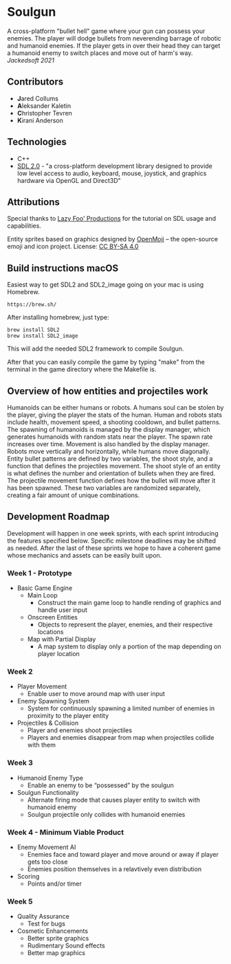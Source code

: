 # Soulgun
A cross-platform "bullet hell" game where your gun can possess your enemies.  The player will dodge bullets from neverending barrage of robotic and humanoid enemies.  If the player gets in over their head they can target a humanoid enemy to switch places and move out of harm's way.
_Jackedsoft 2021_

## Contributors
* **J**ared Collums
* **A**leksander Kaletin
* **C**hristopher Tevren
* **K**irani Anderson

## Technologies
* C++
* [SDL 2.0](https://www.libsdl.org/]) - "a cross-platform development library designed to provide low level access to audio, keyboard, mouse, joystick, and graphics hardware via OpenGL and Direct3D"

## Attributions
Special thanks to [Lazy Foo' Productions](https://lazyfoo.net/tutorials/SDL/) for the tutorial on SDL usage and capabilities.

Entity sprites based on graphics designed by [OpenMoji](https://openmoji.org/) – the open-source emoji and icon project. License: [CC BY-SA 4.0](https://creativecommons.org/licenses/by-sa/4.0/#)

## Build instructions macOS

Easiest way to get SDL2 and SDL2_image going on your mac is using Homebrew. 

	https://brew.sh/
	
After installing homebrew, just type:

	brew install SDL2
	brew install SDL2_image
	
This will add the needed SDL2 framework to compile Soulgun.

After that you can easily compile the game by typing "make" from the terminal in the game directory where the Makefile is.


## Overview of how entities and projectiles work
Humanoids can be either humans or robots. A humans soul can be stolen by the player, giving the player the stats of the human. Human and robots stats include health, movement speed, a shooting cooldown, and bullet patterns. 
The spawning of humanoids is managed by the display manager, which generates humanoids with random stats near the player. The spawn rate increases over time. Movement is also handled by the display manager. Robots move vertically and horizontally, while humans move diagonally.
Entity bullet patterns are defined by two variables, the shoot style, and a function that defines the projectiles movement. The shoot style of an entity is what defines the number and orientation of bullets when they are fired. The projectile movement function defines how the bullet will move after it has been spawned. These two variables are randomized separately, creating a fair amount of unique combinations.



## Development Roadmap
Development will happen in one week sprints, with each sprint introducing the features specified below.  Specific milestone deadlines may be shifted as needed.  After the last of these sprints we hope to have a coherent game whose mechanics and assets can be easily built upon.

### Week 1 - Prototype
- Basic Game Engine
	- Main Loop
		* Construct the main game loop to handle rending of graphics and handle user input
	- Onscreen Entities
		* Objects to represent the player, enemies, and their respective locations
	- Map with Partial Display
		* A map system to display only a portion of the map depending on player location

### Week 2
- Player Movement
	* Enable user to move around map with user input
- Enemy Spawning System
	* System for continuously spawning a limited number of enemies in proximity to the player entity
- Projectiles & Collision
	* Player and enemies shoot projectiles
	* Players and enemies disappear from map when projectiles collide with them

### Week 3
- Humanoid Enemy Type 
	* Enable an enemy to be “possessed” by the soulgun
- Soulgun Functionality
	* Alternate firing mode that causes player entity to switch with humanoid enemy
	* Soulgun projectile only collides with humanoid enemies

### Week 4 - Minimum Viable Product
- Enemy Movement AI
	* Enemies face and toward player and move around or away if player gets too close
	* Enemies position themselves in a relavtively even distribution
- Scoring
	* Points and/or timer

### Week 5
- Quality Assurance
	* Test for bugs
- Cosmetic Enhancements
	* Better sprite graphics 
	* Rudimentary Sound effects
	* Better map graphics
